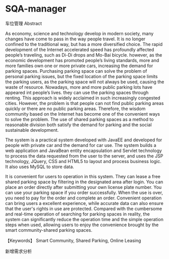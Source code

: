 # SQA-manager
车位管理
Abstract

As economy, science and technology develop in modern society, many changes have come to pass in the way people travel. It is no longer confined to the traditional way, but has a more diversified choice. The rapid development of the Internet accelerated speed has profoundly affected people’s traveling, such as Di-Di drops and Mo-Bai bicycle. however, as the economic development has promoted people’s living standards, more and more families own one or more private cars, increasing the demand for parking spaces. Purchasing parking space can solve the problem of personal parking issues, but the fixed location of the parking space limits the parking users, as the parking space will not always be used, causing the waste of resource. Nowadays, more and more public parking lots have appeared int people’s lives. they can use the parking spaces through renting. This approach is widely acclaimed in such increasingly congested cities. However, the problem is that people can not find public parking areas quickly or there are no public parking areas. Therefore, the wisdom community based on the Internet has become one of the convenient ways to solve the problem. The use of shared parking spaces as a method to reasonable division both satisfy the demand for parking and the social sustainable development.

The system is a practical system developed with JavaEE and developed for people with private car and the demand for car use. The system builds a web application and JavaBean entity encapsulation and Servlet technology to process the data requested from the user to the server, and uses the JSP technology, JQuery, CSS and HTML5 to layout and process business logic. It also uses MySQL to store data.

It is convenient for users to operation in this system. They can lease a free shared parking space by filtering in the designated area after login. You can place an order directly after submitting your own license plate number. You can use your parking space if you order successfully. When the use is over, you need to pay for the order and complete an order. Convenient operation can bring users a excellent experience, while accurate data can also ensure that the user's rights in use are protected. Compared with the cumbersome and real-time operation of searching for parking spaces in reality, the system can significantly reduce the operation time and the simple operation steps when used, allowing users to enjoy the convenience brought by the smart community-shared parking spaces.

【Keywords】 Smart Community, Shared Parking, Online Leasing

新增需求分析
